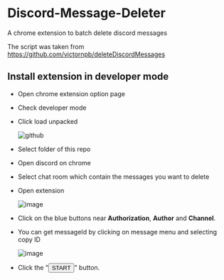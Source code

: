 # Discord-Message-Deleter
A chrome extension to batch delete discord messages

The script was taken from https://github.com/victornpb/deleteDiscordMessages


## Install extension in developer mode
- Open chrome extension option page
- Check developer mode
- Click load unpacked
  
  ![github](https://user-images.githubusercontent.com/24287026/79330910-8723de80-7f44-11ea-81ad-800db50c6a73.png)
- Select folder of this repo
- Open discord on chrome
- Select chat room which contain the messages you want to delete
- Open extension
  
  ![image](https://user-images.githubusercontent.com/24287026/79331538-7e7fd800-7f45-11ea-9787-58e385a17cce.png)
- Click on the blue buttons near **Authorization**, **Author** and **Channel**.
- You can get messageId by clicking on message menu and selecting copy ID
  
  ![image](https://user-images.githubusercontent.com/24287026/79331883-154c9480-7f46-11ea-9bda-89f38f0b16e7.png)
- Click the "<button>START</button>" button.
